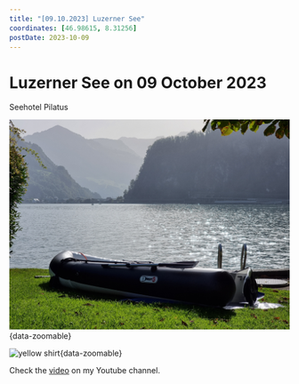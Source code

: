 ```yaml
---
title: "[09.10.2023] Luzerner See"
coordinates: [46.98615, 8.31256]
postDate: 2023-10-09
---
```

# Luzerner See on 09 October 2023

Seehotel Pilatus
 
![inflating boat](../img/trips/2023-10-09/inflating-boat.jpg){data-zoomable}

![yellow shirt](../img/trips/2023-10-09/yellow-shirt.jpg){data-zoomable}

Check the [video](https://www.youtube.com/shorts/k-AZtPISk9Q) on my Youtube channel.